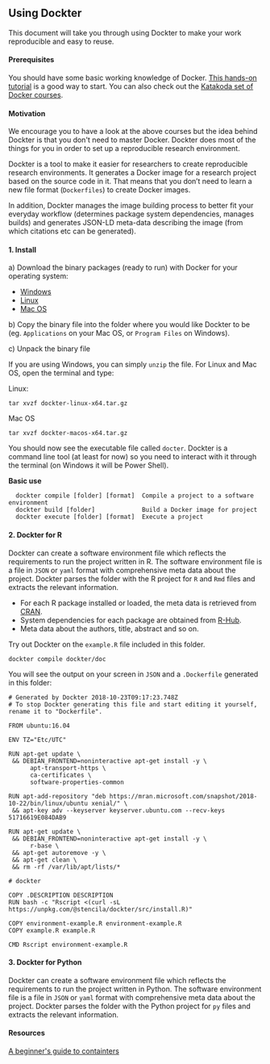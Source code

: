 ## Using Dockter

This document will take you through using Dockter to make your work reproducible and easy to reuse.

#### Prerequisites

You should have some basic working knowledge of Docker. [This hands-on tutorial](https://ome.github.io/training-docker/) is a good way to start. You can also
check out the [Katakoda set of Docker courses](https://www.katacoda.com/courses/docker).

#### Motivation

We encourage you to have a look at the above courses but the idea behind Dockter is that you don't need to master Docker. Dockter does most of the things for you
in order to set up a reproducible research environment.

Dockter is a tool to make it easier for researchers to create reproducible research environments. It generates a Docker image for a research project based on the source code in it. That means that you don’t need to learn a new file format (`Dockerfiles`) to create Docker images.

In addition, Dockter manages the image building process to better fit your everyday workflow (determines package system dependencies, manages builds) and generates JSON-LD meta-data describing the image (from which citations etc can be generated).

#### 1. Install

a) Download the binary packages (ready to run) with Docker for your operating system:

* [Windows](https://github.com/stencila/dockter/releases/download/v0.2.1/dockter-win-x64.zip)
* [Linux](https://github.com/stencila/dockter/releases/download/v0.2.1/dockter-linux-x64.tar.gz)
* [Mac OS](https://github.com/stencila/dockter/releases/download/v0.2.1/dockter-macos-x64.tar.gz)

b) Copy the binary file into the folder where you would like Dockter to be (eg. `Applications` on your Mac OS, or `Program Files` on Windows). 

c) Unpack the binary file

If you are using Windows, you can simply `unzip` the file. For Linux and Mac OS, open the terminal and type:

Linux:
```
tar xvzf dockter-linux-x64.tar.gz
```

Mac OS
```
tar xvzf dockter-macos-x64.tar.gz
```

You should now see the executable file called `docter`. Dockter is a command line tool (at least for now) so you need to interact with it through the terminal
(on Windows it will be Power Shell). 

**Basic use**

```
  dockter compile [folder] [format]  Compile a project to a software environment
  dockter build [folder]             Build a Docker image for project
  dockter execute [folder] [format]  Execute a project
```


#### 2. Dockter for R

Dockter can create a software environment file which reflects the requirements to run the project written in R.
The software environment file is a file in `JSON` or `yaml` format with comprehensive meta data about the project.
Dockter parses the folder with the R project for `R` and `Rmd` files and extracts the relevant information.

 * For each R package installed or loaded, the meta data is retrieved from [CRAN](http://crandb.r-pkg.org).
 * System dependencies for each package are obtained from [R-Hub](https://sysreqs.r-hub.io/pkg/xml2).
 * Meta data about the authors, title, abstract and so on.

Try out Dockter on the `example.R` file included in this folder. 

```
dockter compile dockter/doc 
```

You will see the output on your screen in `JSON` and a `.Dockerfile` generated in this folder:

```
# Generated by Dockter 2018-10-23T09:17:23.748Z
# To stop Dockter generating this file and start editing it yourself, rename it to "Dockerfile".

FROM ubuntu:16.04

ENV TZ="Etc/UTC"

RUN apt-get update \
 && DEBIAN_FRONTEND=noninteractive apt-get install -y \
      apt-transport-https \
      ca-certificates \
      software-properties-common

RUN apt-add-repository "deb https://mran.microsoft.com/snapshot/2018-10-22/bin/linux/ubuntu xenial/" \
 && apt-key adv --keyserver keyserver.ubuntu.com --recv-keys 51716619E084DAB9

RUN apt-get update \
 && DEBIAN_FRONTEND=noninteractive apt-get install -y \
      r-base \
 && apt-get autoremove -y \
 && apt-get clean \
 && rm -rf /var/lib/apt/lists/*

# dockter

COPY .DESCRIPTION DESCRIPTION
RUN bash -c "Rscript <(curl -sL https://unpkg.com/@stencila/dockter/src/install.R)"

COPY environment-example.R environment-example.R
COPY example.R example.R

CMD Rscript environment-example.R
```
#### 3. Dockter for Python

Dockter can create a software environment file which reflects the requirements to run the project written in Python.
The software environment file is a file in `JSON` or `yaml` format with comprehensive meta data about the project.
Dockter parses the folder with the Python project for `py` files and extracts the relevant information.



#### Resources

[A beginner's guide to containters](https://medium.freecodecamp.org/a-beginner-friendly-introduction-to-containers-vms-and-docker-79a9e3e119b)


